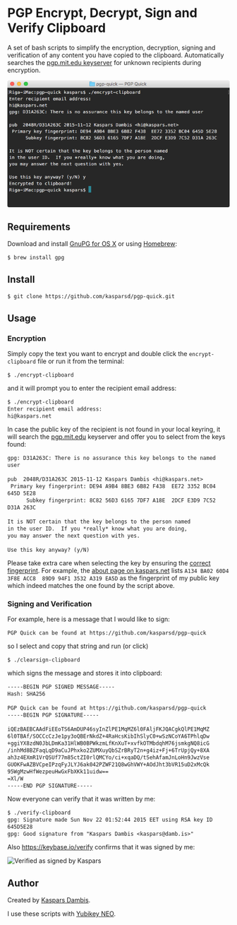 # PGP Encrypt, Decrypt, Sign and Verify Clipboard

A set of bash scripts to simplify the encryption, decryption, signing and verification of any content you have copied to the clipboard. Automatically searches the [pgp.mit.edu keyserver](https://pgp.mit.edu/) for unknown recipients during encryption.

![Screenshot of the terminal output](screenshot.png)

## Requirements

Download and install [GnuPG for OS X](http://sourceforge.net/p/gpgosx/docu/Download/) or using [Homebrew](http://brew.sh/): 

	$ brew install gpg

## Install

	$ git clone https://github.com/kasparsd/pgp-quick.git

## Usage

### Encryption

Simply copy the text you want to encrypt and double click the `encrypt-clipboard` file or run it from the terminal:

	$ ./encrypt-clipboard

and it will prompt you to enter the recipient email address:

	$ ./encrypt-clipboard
	Enter recipient email address:
	hi@kaspars.net

In case the public key of the recipient is not found in your local keyring, it will search the [pgp.mit.edu](https://pgp.mit.edu/) keyserver and offer you to select from the keys found:

	gpg: D31A263C: There is no assurance this key belongs to the named user

	pub  2048R/D31A263C 2015-11-12 Kaspars Dambis <hi@kaspars.net>
	 Primary key fingerprint: DE94 A9B4 8BE3 6B82 F438  EE72 3352 BC04 645D 5E28
	      Subkey fingerprint: 8C82 56D3 6165 7DF7 A18E  2DCF E3D9 7C52 D31A 263C

	It is NOT certain that the key belongs to the person named
	in the user ID.  If you *really* know what you are doing,
	you may answer the next question with yes.

	Use this key anyway? (y/N)

Please take extra care when selecting the key by ensuring the [correct fingerprint](https://en.wikipedia.org/wiki/Public_key_fingerprint). For example, the [about page on kaspars.net](http://kaspars.net/about) lists `A134 BA02 60D4 3F8E ACC8  89D9 94F1 3532 A319 EA5D` as the fingerprint of my public key which indeed matches the one found by the script above.

### Signing and Verification

For example, here is a message that I would like to sign:

	PGP Quick can be found at https://github.com/kasparsd/pgp-quick

so I select and copy that string and run (or click)

	$ ./clearsign-clipboard

which signs the message and stores it into clipboard:

	-----BEGIN PGP SIGNED MESSAGE-----
	Hash: SHA256

	PGP Quick can be found at https://github.com/kasparsd/pgp-quick
	-----BEGIN PGP SIGNATURE-----

	iQEzBAEBCAAdFiEEoTS6AmDUP46syInZlPE1MqMZ6l0FAljFKJQACgkQlPE1MqMZ
	6l0TBAf/SOCCcCzJe1py3oQBErNkdZ+4RaHcsKibIhSlyC0+wSzNCoYA6TPhlqDw
	+ggiYX8zdN0JbLDmKa31HlWB0BPWkzmLfKnXuT+xvfkOTMbdqhM76jsmkgNQ8icG
	/inhMd8BZFaqLqD9aCuJPhxko2ZUMXuyQbSZrBRyT2n+g4iz+Fj+6TrUpjQy+8XA
	ah3z4EXmR1VrQSUf77m85ctZI0rlQMCYo/ci+xqaDQ/tSehAfamJnLoHn9JwzVse
	GUOKFwAZBVCpeIPzqFyJLYJ6ak042PZWF21Q8wGhVWY+AOdJht3bVR15uD2xMcQk
	95WgMzwHfWezpeuHwGxFbXKk11uidw==
	=Xl/W
	-----END PGP SIGNATURE-----

Now everyone can verify that it was written by me:

	$ ./verify-clipboard
	gpg: Signature made Sun Nov 22 01:52:44 2015 EET using RSA key ID 645D5E28
	gpg: Good signature from "Kaspars Dambis <kaspars@damb.is>"

Also https://keybase.io/verify confirms that it was signed by me:

![Verified as signed by Kaspars](http://kaspars.net/wp-content/uploads/2015/11/signed-by-kaspars.png)

## Author

Created by [Kaspars Dambis](http://kaspars.net).

I use these scripts with [Yubikey NEO](https://www.yubico.com/products/yubikey-hardware/yubikey-neo/).

